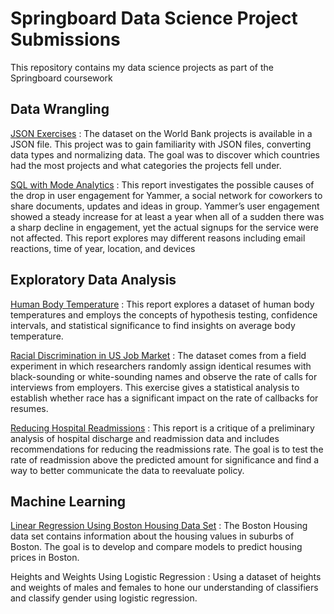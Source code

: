 # Springboard Data Science Project Submissions

This repository contains my data science projects as part of the Springboard coursework

## Data Wrangling

[JSON Exercises](https://github.com/SilasNeptune/springboard-submissions/blob/master/json-project.ipynb) : The dataset on the World Bank projects is available in a JSON file. This project was to gain familiarity with JSON files, converting data types and normalizing data. The goal was to discover which countries had the most projects and what categories the projects fell under.

[SQL with Mode Analytics](https://modeanalytics.com/silasnlee/reports/845747e0a884/runs/6bbe454807ce) : This report investigates the possible causes of the drop in user engagement for Yammer, a social network for coworkers to share documents, updates and ideas in group. Yammer’s user engagement showed a steady increase for at least a year when all of a sudden there was a sharp decline in engagement, yet the actual signups for the service were not affected. This report explores may different reasons including email reactions, time of year, location, and devices


## Exploratory Data Analysis

[Human Body Temperature](https://github.com/SilasNeptune/springboard-submissions/blob/master/Body_temp_inferential_statistics/inferential_statistics_body_temp.ipynb) : This report explores a dataset of human body temperatures and employs the concepts of hypothesis testing, confidence intervals, and statistical significance to find insights on average body temperature.


[Racial Discrimination in US Job Market](https://github.com/SilasNeptune/springboard-submissions/blob/master/Racial_Discrimination_EDA/inferential_statistics_racial_discrimination.ipynb) : The dataset comes from a field experiment in which researchers randomly assign identical resumes with black-sounding or white-sounding names and observe the rate of calls for interviews from employers. This exercise gives a statistical analysis to establish whether race has a significant impact on the rate of callbacks for resumes.

[Reducing Hospital Readmissions](https://github.com/SilasNeptune/springboard-submissions/blob/master/Hospital_Readmissions_EDA/sliderule_dsi_inferential_statistics_exercise_3.ipynb) : This report is a critique of a preliminary analysis of hospital discharge and readmission data and includes recommendations for reducing the readmissions rate. The goal is to test the rate of readmission above the predicted amount for significance and find a way to better communicate the data to reevaluate policy.

## Machine Learning

 [Linear Regression Using Boston Housing Data Set](https://github.com/SilasNeptune/springboard-submissions/blob/master/Linear_Regression_Boston_Housing/Boston_Housing_Linear_Regression.ipynb) : The Boston Housing data set contains information about the housing values in suburbs of Boston. The goal is to develop and compare models to predict housing prices in Boston.
 
 Heights and Weights Using Logistic Regression : Using a dataset of heights and weights of males and females to hone our understanding of classifiers and classify gender using logistic regression.
